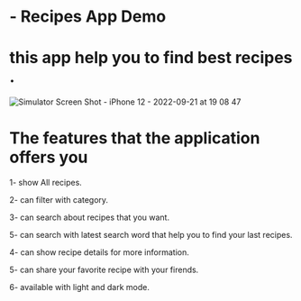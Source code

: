 # - Recipes App Demo

# this app help you to find best recipes .

![Simulator Screen Shot - iPhone 12 - 2022-09-21 at 19 08 47](https://user-images.githubusercontent.com/63086808/191569434-7dd5451b-d296-4772-aef6-a07b9c756ff6.png)


# The features that the application offers you 

1- show All recipes.

2- can filter with category.

3- can search about recipes that you want.

5- can search with latest search word that help you to find your last recipes.

4- can show recipe details for more information.

5- can share your favorite recipe with your firends.

6- available with light and dark mode.
